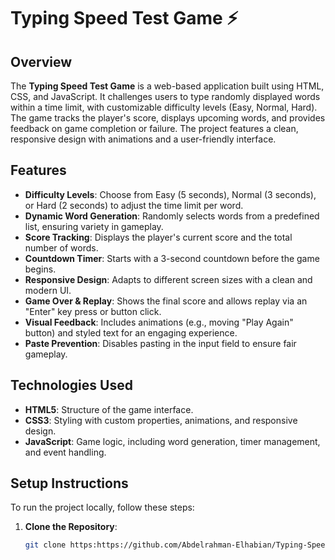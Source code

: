 # Typing Speed Test Game :zap:
## Overview
The **Typing Speed Test Game** is a web-based application built using HTML, CSS, and JavaScript. It challenges users to type randomly displayed words within a time limit, with customizable difficulty levels (Easy, Normal, Hard). The game tracks the player's score, displays upcoming words, and provides feedback on game completion or failure. The project features a clean, responsive design with animations and a user-friendly interface.

## Features
- **Difficulty Levels**: Choose from Easy (5 seconds), Normal (3 seconds), or Hard (2 seconds) to adjust the time limit per word.
- **Dynamic Word Generation**: Randomly selects words from a predefined list, ensuring variety in gameplay.
- **Score Tracking**: Displays the player's current score and the total number of words.
- **Countdown Timer**: Starts with a 3-second countdown before the game begins.
- **Responsive Design**: Adapts to different screen sizes with a clean and modern UI.
- **Game Over & Replay**: Shows the final score and allows replay via an "Enter" key press or button click.
- **Visual Feedback**: Includes animations (e.g., moving "Play Again" button) and styled text for an engaging experience.
- **Paste Prevention**: Disables pasting in the input field to ensure fair gameplay.

## Technologies Used
- **HTML5**: Structure of the game interface.
- **CSS3**: Styling with custom properties, animations, and responsive design.
- **JavaScript**: Game logic, including word generation, timer management, and event handling.

## Setup Instructions
To run the project locally, follow these steps:

1. **Clone the Repository**:
   ```bash
   git clone https:https://github.com/Abdelrahman-Elhabian/Typing-Speed-Test-Game
